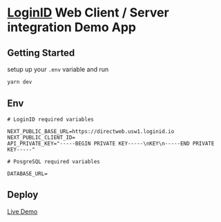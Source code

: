 # [LoginID](https://loginid.io/) Web Client / Server integration Demo App

## Getting Started

setup up your `.env` variable and run

```bash
yarn dev
```

## Env

```env
# LoginID required variables

NEXT_PUBLIC_BASE_URL=https://directweb.usw1.loginid.io
NEXT_PUBLIC_CLIENT_ID=
API_PRIVATE_KEY="-----BEGIN PRIVATE KEY-----\nKEY\n-----END PRIVATE KEY-----"

# PosgreSQL required variables

DATABASE_URL=
```

## Deploy

[Live Demo](https://testloginid.vercel.app/)
